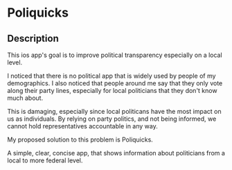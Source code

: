 # Poliquicks
## Description
This ios app's goal is to improve political transparency especially on a local level.

I noticed that there is no political app that is widely used by people of my demographics.
I also noticed that people around me say that they only vote along their party lines, especially for local politicians that they don't know much about.

This is damaging, especially since local politicans have the most impact on us as individuals. 
By relying on party politics, and not being informed, we cannot hold representatives accountable in any way.

My proposed solution to this problem is Poliquicks. 

A simple, clear, concise app, that shows information about politicians from a local to more federal level.
